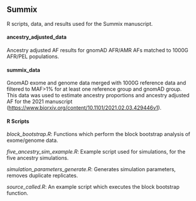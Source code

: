 ## Summix
R scripts, data, and results used for the Summix manuscript.

#### ancestry_adjusted_data
Ancestry adjusted AF results for gnomAD AFR/AMR AFs matched to 1000G AFR/PEL populations.

#### summix_data
GnomAD exome and genome data merged with 1000G reference data and filtered to MAF>1% for at least one reference group and gnomAD group. This data was used to estimate ancestry proportions and ancestry adjusted AF for the 2021 manuscript (https://www.biorxiv.org/content/10.1101/2021.02.03.429446v1). 

#### R Scripts
*block_bootstrap.R*: Functions which perform the block bootstrap analysis of exome/genome data.

*five_ancestry_sim_example.R*: Example script used for simulations, for the five ancestry simulations.

*simulation_parameters_generate.R*: Generates simulation parameters, removes duplicate replicates.

*source_called.R*: An example script which executes the block bootstrap function.
